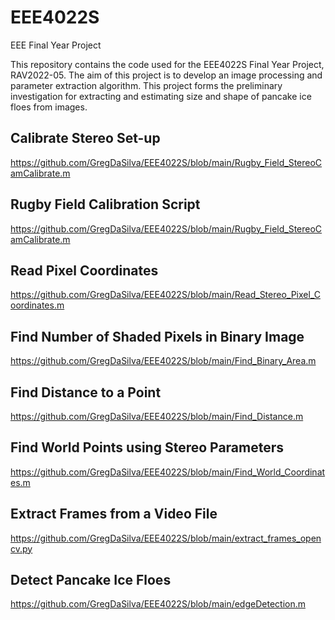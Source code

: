 # EEE4022S
EEE Final Year Project

This repository contains the code used for the EEE4022S Final Year Project, RAV2022-05. The aim of this project is to develop an image processing and parameter extraction algorithm. This project forms the preliminary investigation for extracting and estimating size and shape of pancake ice floes from images.

## Calibrate Stereo Set-up
https://github.com/GregDaSilva/EEE4022S/blob/main/Rugby_Field_StereoCamCalibrate.m

## Rugby Field Calibration Script
https://github.com/GregDaSilva/EEE4022S/blob/main/Rugby_Field_StereoCamCalibrate.m

## Read Pixel Coordinates
https://github.com/GregDaSilva/EEE4022S/blob/main/Read_Stereo_Pixel_Coordinates.m

## Find Number of Shaded Pixels in Binary Image
https://github.com/GregDaSilva/EEE4022S/blob/main/Find_Binary_Area.m

## Find Distance to a Point
https://github.com/GregDaSilva/EEE4022S/blob/main/Find_Distance.m

## Find World Points using Stereo Parameters
https://github.com/GregDaSilva/EEE4022S/blob/main/Find_World_Coordinates.m

## Extract Frames from a Video File
https://github.com/GregDaSilva/EEE4022S/blob/main/extract_frames_opencv.py

## Detect Pancake Ice Floes
https://github.com/GregDaSilva/EEE4022S/blob/main/edgeDetection.m 
